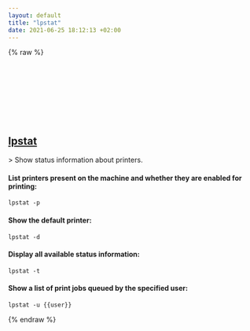 ```yaml
---
layout: default
title: "lpstat"
date: 2021-06-25 18:12:13 +02:00
---
```

{% raw %}
<h2 id="lpstat">
  <a href="/en/common/lpstat.html">lpstat</a> <a href="#lpstat"><svg class="icon">
    <use href="/assets/images/unicode_sprite.svg#link" />
  </svg></a>
</h2>
> Show status information about printers.

#### List printers present on the machine and whether they are enabled for printing:
```shell
lpstat -p
```
#### Show the default printer:
```shell
lpstat -d
```
#### Display all available status information:
```shell
lpstat -t
```
#### Show a list of print jobs queued by the specified user:
```shell
lpstat -u {{user}}
```
{% endraw %}